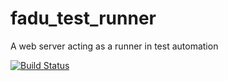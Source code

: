 # fadu_test_runner

A web server acting as a runner in test automation

[![Build Status](https://travis-ci.org/fadu-a/fadu_test_runner.svg?branch=master)](https://travis-ci.org/fadu-a/fadu_test_runner)

